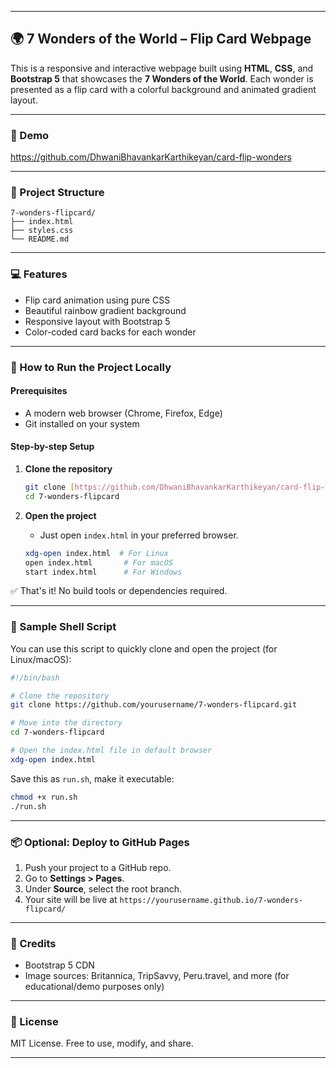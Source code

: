 
---

## 🌍 7 Wonders of the World – Flip Card Webpage

This is a responsive and interactive webpage built using **HTML**, **CSS**, and **Bootstrap 5** that showcases the **7 Wonders of the World**. Each wonder is presented as a flip card with a colorful background and animated gradient layout.

---

### 📸 Demo
https://github.com/DhwaniBhavankarKarthikeyan/card-flip-wonders

---

### 📁 Project Structure

```
7-wonders-flipcard/
├── index.html
├── styles.css
└── README.md
```

---

### 💻 Features

- Flip card animation using pure CSS
- Beautiful rainbow gradient background
- Responsive layout with Bootstrap 5
- Color-coded card backs for each wonder

---

### 🚀 How to Run the Project Locally

#### Prerequisites

- A modern web browser (Chrome, Firefox, Edge)
- Git installed on your system

#### Step-by-step Setup

1. **Clone the repository**
   ```bash
   git clone [https://github.com/DhwaniBhavankarKarthikeyan/card-flip-wonders]
   cd 7-wonders-flipcard
   ```

2. **Open the project**
   - Just open `index.html` in your preferred browser.
   ```bash
   xdg-open index.html  # For Linux
   open index.html       # For macOS
   start index.html      # For Windows
   ```

✅ That's it! No build tools or dependencies required.

---

### 🧪 Sample Shell Script

You can use this script to quickly clone and open the project (for Linux/macOS):

```bash
#!/bin/bash

# Clone the repository
git clone https://github.com/yourusername/7-wonders-flipcard.git

# Move into the directory
cd 7-wonders-flipcard

# Open the index.html file in default browser
xdg-open index.html
```

Save this as `run.sh`, make it executable:

```bash
chmod +x run.sh
./run.sh
```

---

### 📦 Optional: Deploy to GitHub Pages

1. Push your project to a GitHub repo.
2. Go to **Settings > Pages**.
3. Under **Source**, select the root branch.
4. Your site will be live at `https://yourusername.github.io/7-wonders-flipcard/`

---

### 🙌 Credits

- Bootstrap 5 CDN
- Image sources: Britannica, TripSavvy, Peru.travel, and more (for educational/demo purposes only)

---

### 📄 License

MIT License. Free to use, modify, and share.

---
